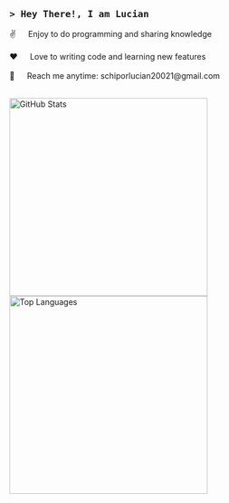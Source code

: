 <!-- Intro  -->
<h3 align="left">
        <samp>&gt; Hey There!, I am
                <b><a target="_blank">Lucian</a></b>
        </samp>
</h3>
<p align="left">
 <a href="https://www.linkedin.com/in/lucian-schipor-289765224/" target="_blank">
 </a>
<!-- About Section -->
<div align="left">
        <p>
         ✌️ &emsp; Enjoy to do programming and sharing knowledge <br/><br/>
         ❤️ &emsp; Love to writing code and learning new features<br/><br/>
         📧 &emsp; Reach me anytime: schiporlucian20021@gmail.com<br/><br/>
        </p>
</div>

<div align="left">
    <img src="https://github-readme-stats.vercel.app/api?username=LucianSchipor&theme=default&show_icons=true&hide_rank=true" style="width: 350px;" alt="GitHub Stats"/>
    <br/>
    <img src="https://github-readme-stats.vercel.app/api/top-langs/?username=LucianSchipor&theme=default&layout=donut-vertical" style="width: 350px;" alt="Top Languages"/>
</div>



